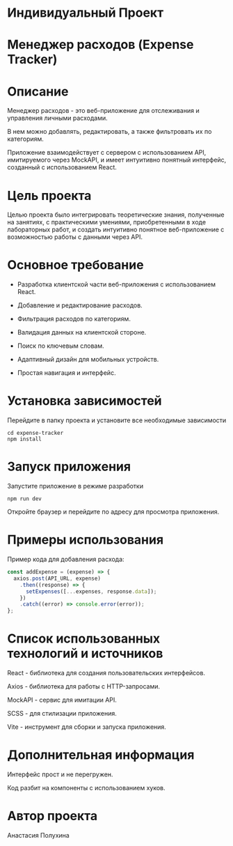 # Индивидуальный Проект
# Менеджер расходов (Expense Tracker)
# Описание

Менеджер расходов - это веб-приложение для отслеживания и управления личными расходами.

В нем можно добавлять, редактировать, а также фильтровать их по категориям. 

Приложение взаимодействует с сервером с использованием API, имитируемого через MockAPI, и имеет интуитивно понятный интерфейс, созданный с использованием React.

# Цель проекта

Целью проекта было интегрировать теоретические знания, полученные на занятиях, с практическими умениями, приобретенными в ходе лабораторных работ, 
и создать интуитивно понятное веб-приложение с возможностью работы с данными через API.

# Основное требование

- Разработка клиентской части веб-приложения с использованием React.
  
- Добавление и редактирование расходов.
  
- Фильтрация расходов по категориям.
  
- Валидация данных на клиентской стороне.
  
- Поиск по ключевым словам.
  
- Адаптивный дизайн для мобильных устройств.
  
- Простая навигация и интерфейс.

# Установка зависимостей

Перейдите в папку проекта и установите все необходимые зависимости
```
cd expense-tracker
npm install
```
# Запуск приложения

Запустите приложение в режиме разработки
```
npm run dev
```

Откройте браузер и перейдите по адресу  для просмотра приложения.

# Примеры использования

Пример кода для добавления расхода:

```js
const addExpense = (expense) => {
  axios.post(API_URL, expense)
    .then((response) => {
      setExpenses([...expenses, response.data]);
    })
    .catch((error) => console.error(error));
};
```
# Список использованных технологий и источников

React - библиотека для создания пользовательских интерфейсов.

Axios - библиотека для работы с HTTP-запросами.

MockAPI - сервис для имитации API.

SCSS - для стилизации приложения.

Vite - инструмент для сборки и запуска приложения.

# Дополнительная информация

Интерфейс прост и не перегружен.

Код разбит на компоненты с использованием хуков.

# Автор проекта
Анастасия Полухина

